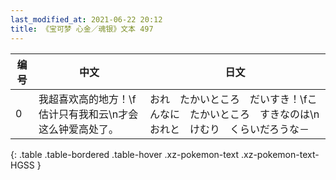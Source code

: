 ```yaml
---
last_modified_at: 2021-06-22 20:12
title: 《宝可梦 心金／魂银》文本 497
---
```

| 编号 | 中文 | 日文 |
| ---- | ---- | ---- |
| 0 | 我超喜欢高的地方！\f估计只有我和云\n才会这么钟爱高处了。 | おれ　たかいところ　だいすき！\fこんなに　たかいところ　すきなのは\nおれと　けむり　くらいだろうな－ |
{: .table .table-bordered .table-hover .xz-pokemon-text .xz-pokemon-text-HGSS }